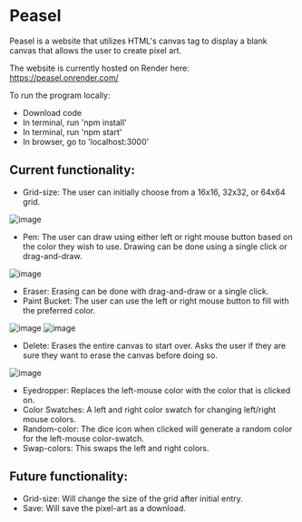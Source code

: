 # Peasel

Peasel is a website that utilizes HTML's canvas tag to display a blank canvas that allows the user to create pixel art. 

The website is currently hosted on Render here: https://peasel.onrender.com/

To run the program locally:
* Download code
* In terminal, run 'npm install'
* In terminal, run 'npm start'
* In browser, go to 'localhost:3000'

## Current functionality:

* Grid-size: The user can initially choose from a 16x16, 32x32, or 64x64 grid.
  
![image](https://github.com/s-egge/peasel/assets/102624422/298b1fec-ddc2-46be-82f2-c1049e626178)

* Pen: The user can draw using either left or right mouse button based on the color they wish to use. Drawing can be done using a single click or drag-and-draw.

![image](https://github.com/s-egge/peasel/assets/102624422/4d24aee6-d83b-46e1-a777-7b87c4161b6a)

* Eraser: Erasing can be done with drag-and-draw or a single click.
* Paint Bucket: The user can use the left or right mouse button to fill with the preferred color.
  
![image](https://github.com/s-egge/peasel/assets/102624422/acd5effc-08f2-401e-915c-bb98b11d3c96)
![image](https://github.com/s-egge/peasel/assets/102624422/56c3eec7-9aa4-4efb-948f-9b892c248fe7)

* Delete: Erases the entire canvas to start over. Asks the user if they are sure they want to erase the canvas before doing so.

![image](https://github.com/s-egge/peasel/assets/102624422/396e41cf-8c6f-4446-88d8-ab04cfce9e1b)

* Eyedropper: Replaces the left-mouse color with the color that is clicked on.
* Color Swatches: A left and right color swatch for changing left/right mouse colors.
* Random-color: The dice icon when clicked will generate a random color for the left-mouse color-swatch.
* Swap-colors: This swaps the left and right colors.

## Future functionality:

* Grid-size: Will change the size of the grid after initial entry.
* Save: Will save the pixel-art as a download.


